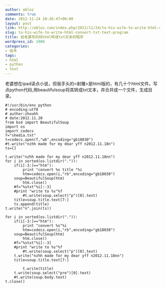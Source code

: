 ```yaml
---
author: abloz
comments: true
date: 2012-11-24 10:26:47+00:00
layout: post
link: http://abloz.com/index.php/2012/11/24/to-his-wife-to-write-html-convert-txt-text-program/
slug: to-his-wife-to-write-html-convert-txt-text-program
title: 给老婆写的将html转成txt文本的程序
wordpress_id: 1986
categories:
- 技术
tags:
- html
- python
- text
---
```


老婆想在ipad读点小说，但我手头的<射雕>是html版的，有几十个html文件。写点python代码,用beautifulsoup将其转成txt文本，并合并成一个文件，生成目录。



    
    
    #!/usr/bin/env python
    # encoding:utf8
    # author:zhouhh
    # date:2012.11.20
    from bs4 import BeautifulSoup
    import os
    import codecs
    f="shedia.txt"
    t=codecs.open(f,"wb",encoding="gb18030")
    #t.write("nzhh made for my dear yff n2012.11.18n")
    ts=[]
    
    t.write("nzhh made for my dear yff n2012.11.18nn")
    for i in sorted(os.listdir(".")):
        if(i[-3:]=="htm"):
            print "convert %s title "%i
            htm=codecs.open(i,"rb",encoding="gb18030")
        soup=BeautifulSoup(htm)
            htm.close()
        #f="%stxt"%i[:-3]
        #print "write to %s"%f
            #t.write(soup.select("p")[0].text)
        title=soup.title.text[7:]
        ts.append(title)
    t.write("n".join(ts))
    
    for i in sorted(os.listdir(".")):
        if(i[-3:]=="htm"):
            print "convert %s"%i
            htm=codecs.open(i,"rb",encoding="gb18030")
        soup=BeautifulSoup(htm)
            htm.close()
        #f="%stxt"%i[:-3]
        #print "write to %s"%f
            #t.write(soup.select("p")[0].text)
        t.write("nzhh made for my dear yff n2012.11.18nn")
        title=soup.title.text[7:]
    
            t.write(title)
        t.write(soup.select("pre")[0].text)
        #t.write(soup.body.text)
    t.close()
    
    




